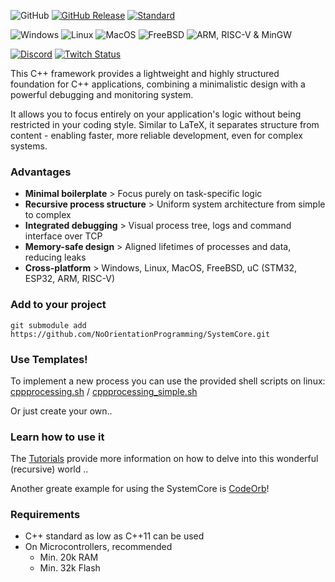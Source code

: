 
<h2 id="processing-start" style="display:none;"></h2>

![GitHub](https://img.shields.io/github/license/NoOrientationProgramming/SystemCore?style=plastic&color=blue)
[![GitHub Release](https://img.shields.io/github/v/release/NoOrientationProgramming/SystemCore?color=blue&style=plastic)](https://github.com/NoOrientationProgramming/SystemCore/releases)
[![Standard](https://img.shields.io/badge/standard-C%2B%2B11-blue.svg?style=plastic&logo=c%2B%2B)](https://en.wikipedia.org/wiki/C%2B%2B#Standardization)

![Windows](https://img.shields.io/github/actions/workflow/status/NoOrientationProgramming/code-orb/windows.yml?style=plastic&logo=github&label=Windows)
![Linux](https://img.shields.io/github/actions/workflow/status/NoOrientationProgramming/code-orb/linux.yml?style=plastic&logo=linux&logoColor=white&label=Linux)
![MacOS](https://img.shields.io/github/actions/workflow/status/NoOrientationProgramming/code-orb/macos.yml?style=plastic&logo=apple&label=MacOS)
![FreeBSD](https://img.shields.io/github/actions/workflow/status/NoOrientationProgramming/code-orb/freebsd.yml?style=plastic&logo=freebsd&label=FreeBSD)
![ARM, RISC-V & MinGW](https://img.shields.io/github/actions/workflow/status/NoOrientationProgramming/code-orb/cross.yml?style=plastic&logo=gnu&label=ARM%2C%20RISC-V%20%26%20MinGW)

[![Discord](https://img.shields.io/discord/960639692213190719?style=plastic&color=purple&logo=discord)](https://discord.gg/FBVKJTaY)
[![Twitch Status](https://img.shields.io/twitch/status/Naegolus?label=twitch.tv%2FNaegolus&logo=Twitch&logoColor=%2300ff00&style=plastic&color=purple)](https://twitch.tv/Naegolus)

This C++ framework provides a lightweight and highly structured foundation for C++ applications, combining a minimalistic design with a powerful debugging and monitoring system.

It allows you to focus entirely on your application's logic without being restricted in your coding style. Similar to LaTeX, it separates structure from content - enabling faster, more reliable development, even for complex systems.

### Advantages

- **Minimal boilerplate** > Focus purely on task-specific logic
- **Recursive process structure** > Uniform system architecture from simple to complex
- **Integrated debugging** > Visual process tree, logs and command interface over TCP
- **Memory-safe design** > Aligned lifetimes of processes and data, reducing leaks
- **Cross-platform** > Windows, Linux, MacOS, FreeBSD, uC (STM32, ESP32, ARM, RISC-V)

### Add to your project

`git submodule add https://github.com/NoOrientationProgramming/SystemCore.git`

### Use Templates!

To implement a new process you can use the provided shell scripts on linux: [cppprocessing.sh](https://github.com/NoOrientationProgramming/SystemCore/blob/main/tools/cppprocessing.sh) / [cppprocessing_simple.sh](https://github.com/NoOrientationProgramming/SystemCore/blob/main/tools/cppprocessing_simple.sh)

Or just create your own..

### Learn how to use it

The [Tutorials](https://github.com/NoOrientationProgramming/NopTutorials) provide more information on how to delve into this wonderful (recursive) world ..

Another greate example for using the SystemCore is [CodeOrb](https://github.com/NoOrientationProgramming/code-orb#codeorb-start)!

### Requirements

- C++ standard as low as C++11 can be used
- On Microcontrollers, recommended
  - Min. 20k RAM
  - Min. 32k Flash
